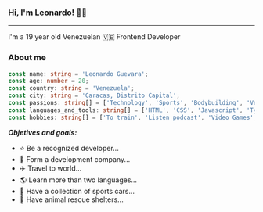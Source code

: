 ### Hi, I'm Leonardo! 🙋‍♂️
___

I'm a 19 year old Venezuelan  🇻🇪  Frontend Developer  

### About me
```typescript
const name: string = 'Leonardo Guevara';
const age: number = 20;
const country: string = 'Venezuela';
const city: string = 'Caracas, Distrito Capital';
const passions: string[] = ['Technology', 'Sports', 'Bodybuilding', 'Velocity'];
const languages_and_tools: string[] = ['HTML', 'CSS', 'Javascript', 'Typescript', 'React', 'Node.js', 'GIT', 'Scrum'];
const hobbies: string[] = ['To train', 'Listen podcast', 'Video Games', 'To meditate', 'Comedy'];
```
***Objetives and goals:***

- ⭐️ Be a recognized developer...
- 👏 Form a development company...
- ✈️ Travel to world...
- 🌎 Learn more than two languages...
- 🚗 Have a collection of sports cars...
- 🦮 Have animal rescue shelters...

